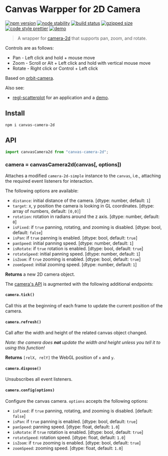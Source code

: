 # Canvas Warpper for 2D Camera

[![npm version](https://img.shields.io/npm/v/canvas-camera-2d.svg)](https://www.npmjs.com/package/canvas-camera-2d)
[![node stability](https://img.shields.io/badge/stability-experimental-EC5314.svg)](https://nodejs.org/api/documentation.html#documentation_stability_index)
[![build status](https://travis-ci.org/flekschas/canvas-camera-2d.svg?branch=master)](https://travis-ci.org/flekschas/canvas-camera-2d)
[![gzipped size](https://img.shields.io/badge/gzipped%20size-1.2%20KB-6ae3c7.svg)](https://unpkg.com/canvas-camera-2d)
[![code style prettier](https://img.shields.io/badge/code_style-prettier-ff69b4.svg)](https://github.com/prettier/prettier)
[![demo](https://img.shields.io/badge/demo-online-6ae3c7.svg)](https://flekschas.github.io/regl-scatterplot/)

> A wrapper for [camera-2d](https://github.com/flekschas/camera-2d) that supports pan, zoom, and rotate.

Controls are as follows:

- Pan - Left click and hold + mouse move
- Zoom - Scroll or Alt + Left click and hold with vertical mouse move
- Rotate - Right click or Control + Left click

Based on [orbit-camera](http://github.com/mikolalysenko/orbit-camera).

Also see:

- [regl-scatterplot](https://github.com/flekschas/regl-scatterplot) for an application and a [demo](https://flekschas.github.io/regl-scatterplot/).

## Install

```
npm i canvas-camera-2d
```

## API

```javascript
import canvasCamera2d from "canvas-camera-2d";
```

### camera = canvasCamera2d(canvas[, options])

Attaches a modified `camera-2d-simple` instance to the `canvas`, i.e., attaching the required event listeners for interaction.

The following options are available:

- `distance`: initial distance of the camera. [dtype: number, default: `1`]
- `target`: x, y position the camera is looking in GL coordinates. [dtype: array of numbers, default: `[0,0]`]
- `rotation`: rotation in radians around the z axis. [dtype: number, default: `0`]
- `isFixed`: if `true` panning, rotating, and zooming is disabled. [dtype: bool, default: `false`]
- `isPan`: if `true` panning is enabled. [dtype: bool, default: `true`]
- `panSpeed`: initial panning speed. [dtype: number, default: `1`]
- `isRotate`: if `true` rotation is enabled. [dtype: bool, default: `true`]
- `rotateSpeed`: initial panning speed. [dtype: number, default: `1`]
- `isZoom`: if `true` zooming is enabled. [dtype: bool, default: `true`]
- `zoomSpeed`: initial zooming speed. [dtype: number, default: `1`]

**Returns** a new 2D camera object.

The [camera's API](https://github.com/flekschas/camera-2d#api) is augmented with the following additional endpoints:

#### `camera.tick()`

Call this at the beginning of each frame to update the current position of the camera.

#### `camera.refresh()`

Call after the width and height of the related canvas object changed.

_Note: the camera does **not** update the width and height unless you tell it to using this function!_

**Returns** `[relX, relY]` the WebGL position of `x` and `y`.

#### `camera.dispose()`

Unsubscribes all event listeners.

#### `camera.config(options)`

Configure the canvas camera. `options` accepts the following options:

- `isFixed`: if `true` panning, rotating, and zooming is disabled. [default: `false`]
- `isPan`: if `true` panning is enabled. [dtype: bool, default: `true`]
- `panSpeed`: panning speed. [dtype: float, default: `1.0`]
- `isRotate`: if `true` rotation is enabled. [dtype: bool, default: `true`]
- `rotateSpeed`: rotation speed. [dtype: float, default: `1.0`]
- `isZoom`: if `true` zooming is enabled. [dtype: bool, default: `true`]
- `zoomSpeed`: zooming speed. [dtype: float, default: `1.0`]
